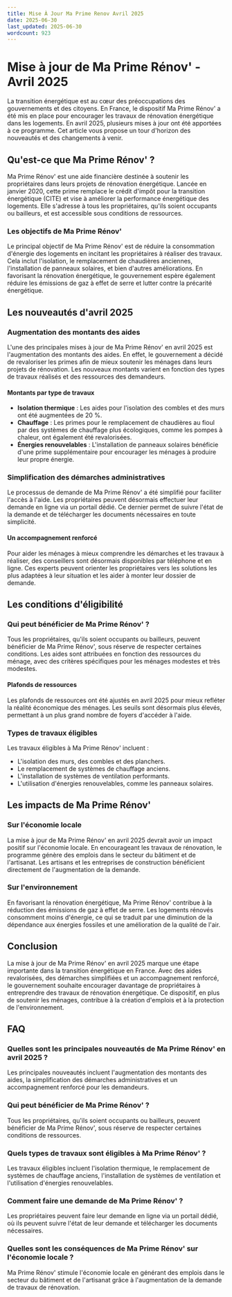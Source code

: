 ```yaml
---
title: Mise À Jour Ma Prime Renov Avril 2025
date: 2025-06-30
last_updated: 2025-06-30
wordcount: 923
---
```


# Mise à jour de Ma Prime Rénov' - Avril 2025

La transition énergétique est au cœur des préoccupations des gouvernements et des citoyens. En France, le dispositif Ma Prime Rénov' a été mis en place pour encourager les travaux de rénovation énergétique dans les logements. En avril 2025, plusieurs mises à jour ont été apportées à ce programme. Cet article vous propose un tour d'horizon des nouveautés et des changements à venir.

## Qu'est-ce que Ma Prime Rénov' ?

Ma Prime Rénov' est une aide financière destinée à soutenir les propriétaires dans leurs projets de rénovation énergétique. Lancée en janvier 2020, cette prime remplace le crédit d'impôt pour la transition énergétique (CITE) et vise à améliorer la performance énergétique des logements. Elle s'adresse à tous les propriétaires, qu'ils soient occupants ou bailleurs, et est accessible sous conditions de ressources.

### Les objectifs de Ma Prime Rénov'

Le principal objectif de Ma Prime Rénov' est de réduire la consommation d'énergie des logements en incitant les propriétaires à réaliser des travaux. Cela inclut l'isolation, le remplacement de chaudières anciennes, l'installation de panneaux solaires, et bien d'autres améliorations. En favorisant la rénovation énergétique, le gouvernement espère également réduire les émissions de gaz à effet de serre et lutter contre la précarité énergétique.

## Les nouveautés d'avril 2025

### Augmentation des montants des aides

L'une des principales mises à jour de Ma Prime Rénov' en avril 2025 est l'augmentation des montants des aides. En effet, le gouvernement a décidé de revaloriser les primes afin de mieux soutenir les ménages dans leurs projets de rénovation. Les nouveaux montants varient en fonction des types de travaux réalisés et des ressources des demandeurs.

#### Montants par type de travaux

- **Isolation thermique** : Les aides pour l'isolation des combles et des murs ont été augmentées de 20 %.
- **Chauffage** : Les primes pour le remplacement de chaudières au fioul par des systèmes de chauffage plus écologiques, comme les pompes à chaleur, ont également été revalorisées.
- **Énergies renouvelables** : L'installation de panneaux solaires bénéficie d'une prime supplémentaire pour encourager les ménages à produire leur propre énergie.

### Simplification des démarches administratives

Le processus de demande de Ma Prime Rénov' a été simplifié pour faciliter l'accès à l'aide. Les propriétaires peuvent désormais effectuer leur demande en ligne via un portail dédié. Ce dernier permet de suivre l'état de la demande et de télécharger les documents nécessaires en toute simplicité.

#### Un accompagnement renforcé

Pour aider les ménages à mieux comprendre les démarches et les travaux à réaliser, des conseillers sont désormais disponibles par téléphone et en ligne. Ces experts peuvent orienter les propriétaires vers les solutions les plus adaptées à leur situation et les aider à monter leur dossier de demande.

## Les conditions d'éligibilité

### Qui peut bénéficier de Ma Prime Rénov' ?

Tous les propriétaires, qu'ils soient occupants ou bailleurs, peuvent bénéficier de Ma Prime Rénov', sous réserve de respecter certaines conditions. Les aides sont attribuées en fonction des ressources du ménage, avec des critères spécifiques pour les ménages modestes et très modestes.

#### Plafonds de ressources

Les plafonds de ressources ont été ajustés en avril 2025 pour mieux refléter la réalité économique des ménages. Les seuils sont désormais plus élevés, permettant à un plus grand nombre de foyers d'accéder à l'aide.

### Types de travaux éligibles

Les travaux éligibles à Ma Prime Rénov' incluent :

- L'isolation des murs, des combles et des planchers.
- Le remplacement de systèmes de chauffage anciens.
- L'installation de systèmes de ventilation performants.
- L'utilisation d'énergies renouvelables, comme les panneaux solaires.

## Les impacts de Ma Prime Rénov'

### Sur l'économie locale

La mise à jour de Ma Prime Rénov' en avril 2025 devrait avoir un impact positif sur l'économie locale. En encourageant les travaux de rénovation, le programme génère des emplois dans le secteur du bâtiment et de l'artisanat. Les artisans et les entreprises de construction bénéficient directement de l'augmentation de la demande.

### Sur l'environnement

En favorisant la rénovation énergétique, Ma Prime Rénov' contribue à la réduction des émissions de gaz à effet de serre. Les logements rénovés consomment moins d'énergie, ce qui se traduit par une diminution de la dépendance aux énergies fossiles et une amélioration de la qualité de l'air.

## Conclusion

La mise à jour de Ma Prime Rénov' en avril 2025 marque une étape importante dans la transition énergétique en France. Avec des aides revalorisées, des démarches simplifiées et un accompagnement renforcé, le gouvernement souhaite encourager davantage de propriétaires à entreprendre des travaux de rénovation énergétique. Ce dispositif, en plus de soutenir les ménages, contribue à la création d'emplois et à la protection de l'environnement.

## FAQ

### Quelles sont les principales nouveautés de Ma Prime Rénov' en avril 2025 ?

Les principales nouveautés incluent l'augmentation des montants des aides, la simplification des démarches administratives et un accompagnement renforcé pour les demandeurs.

### Qui peut bénéficier de Ma Prime Rénov' ?

Tous les propriétaires, qu'ils soient occupants ou bailleurs, peuvent bénéficier de Ma Prime Rénov', sous réserve de respecter certaines conditions de ressources.

### Quels types de travaux sont éligibles à Ma Prime Rénov' ?

Les travaux éligibles incluent l'isolation thermique, le remplacement de systèmes de chauffage anciens, l'installation de systèmes de ventilation et l'utilisation d'énergies renouvelables.

### Comment faire une demande de Ma Prime Rénov' ?

Les propriétaires peuvent faire leur demande en ligne via un portail dédié, où ils peuvent suivre l'état de leur demande et télécharger les documents nécessaires.

### Quelles sont les conséquences de Ma Prime Rénov' sur l'économie locale ?

Ma Prime Rénov' stimule l'économie locale en générant des emplois dans le secteur du bâtiment et de l'artisanat grâce à l'augmentation de la demande de travaux de rénovation.